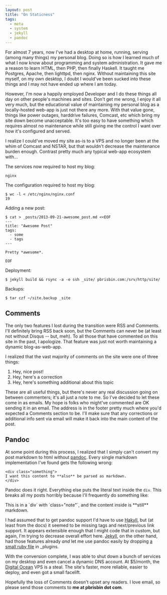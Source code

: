 ```yaml
---
layout: post
title: "On Staticness"
tags:
  - meta
  - system
  - jekyll
  - pandoc
---
```


For almost 7 years, now I've had a desktop at home, running, serving 
(among many things) my personal blog. Doing so is how I learned much of 
what I now know about programming and system administration. It gave me 
a reason to learn HTML, then PHP, then finally Haskell. It taught me 
Postgres, Apache, then lighttpd, then nginx. Without maintaining this 
site myself, on my own desktop, I doubt I would've been sucked into 
these things and I may not have ended up where I am today.

However, I'm now a happily employed Developer and I do these things all 
day on other people's machines and sites. Don't get me wrong, I enjoy it 
all very much, but the educational value of maintaining my personal blog 
as a locally-hosted web-app is just not there any more. With that value 
gone, things like power outages, harddrive failures, Comcast, etc which 
bring my site down become unacceptable. It's too easy to have something 
which requires almost no maintenance while still giving me the control I 
want over how it's configured and served.

I realize I could've moved my site as-is to a VPS and no longer been at 
the whim of Comcast and NSTAR, but that wouldn't decrease the 
maintenance burden enough. Contrast pretty much any typical web-app 
ecosystem with...

The services now required to host my blog:

```
nginx
```

The configuration required to host my blog:

```
$ wc -l < /etc/nginx/nginx.conf
19
```

Adding a new post:

```
$ cat > _posts/2013-09-21-awesome_post.md <<EOF
---
title: "Awesome Post"
tags:
  - some
  - tags
---

Pretty *awesome*.

EOF
```

Deployment:

```
$ jekyll build && rsync -a -e ssh _site/ pbrisbin.com:/srv/http/site/
```

Backups:

```
$ tar czf ~/site.backup _site
```

## Comments

The only two features I lost during the transition were RSS and 
Comments. I'll definitely bring RSS back soon, but the Comments can 
never be (at least not without Disqus -- but, meh). To all those that 
have commented on this site in the past, I apologize. That feature was 
just not worth maintaining a dynamic blog-as-web-app.

I realized that the vast majority of comments on the site were one of 
three things:

1. Hey, nice post!
2. Hey, here's a correction
3. Hey, here's something additional about this topic

These are all useful things, but there's never any real discussion going 
on between commenters; it's all just a note to me. So I've decided to 
let these come in as emails. My hope is folks who might've commented are 
OK sending it in an email. The address is in the footer pretty much 
where you'd expected a Comments section to be. I'll make sure that any 
corrections or additional info sent via email will make it back into the 
main content of the post.

## Pandoc

At some point during this process, I realized that I simply can't 
convert my post markdown to html without [pandoc][]. Every single 
markdown implementation I've found gets the following wrong:

[pandoc]: http://johnmacfarlane.net/pandoc/

```
<div class="something">
I want this content to **also** be parsed as markdown.
</div>
```

Pandoc does it right. Everything else puts the literal text inside the 
`div`. This breaks all my posts horribly because I'll frequently do 
something like:

<div class="note">
This is in a `div` with `class="note"`, and the content inside is 
**still** markdown.
</div>

I had assumed that to get pandoc support I'd have to use [Hakyll][], but 
(at least from the docs) it seemed to be missing tags and next/previous 
link support. It appears extensible enough that I might code that in 
custom, but again, I'm trying to decrease overall effort here. 
[Jekyll][], on the other hand, had those features already *and* let me 
use pandoc easily by dropping [a small ruby file][plugin] in \_plugins.

[hakyll]: http://jaspervdj.be/hakyll/
[jekyll]: http://jekyllrb.com/
[plugin]: https://github.com/pbrisbin/pbrisbin.com/blob/master/_plugins/pandoc_converter.rb

With the conversion complete, I was able to shut down a bunch of 
services on my desktop and even cancel a dynamic DNS account. At 
$5/month, the [Digital Ocean][digitalocean] VPS is a steal. The site's 
faster, more reliable, easier to deploy, and even got a small facelift.

[digitalocean]: https://www.digitalocean.com/

Hopefully the loss of Comments doesn't upset any readers. I love email, 
so please send those comments to **me at pbrisbin dot com**.
